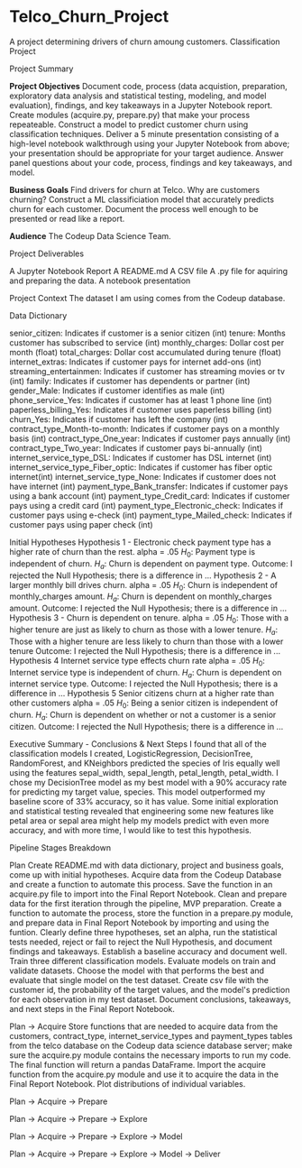 # Telco_Churn_Project
A project determining drivers of churn amoung customers.
Classification Project

Project Summary

**Project Objectives**
Document code, process (data acquistion, preparation, exploratory data analysis and statistical testing, modeling, and model evaluation), findings, and key takeaways in a Jupyter Notebook report.
Create modules (acquire.py, prepare.py) that make your process repeateable.
Construct a model to predict customer churn using classification techniques.
Deliver a 5 minute presentation consisting of a high-level notebook walkthrough using your Jupyter Notebook from above; your presentation should be appropriate for your target audience.
Answer panel questions about your code, process, findings and key takeaways, and model.

**Business Goals**
Find drivers for churn at Telco. Why are customers churning?
Construct a ML classificiation model that accurately predicts churn for each customer.
Document the process well enough to be presented or read like a report.

**Audience**
The Codeup Data Science Team.

Project Deliverables

A Jupyter Notebook Report
A README.md
A CSV file 
A .py file for aquiring and preparing the data.
A notebook presentation

Project Context
The dataset I am using comes from the Codeup database.

Data Dictionary

senior_citizen: Indicates if customer is a senior citizen                        (int)
tenure: Months customer has subscribed to service                                (int)
monthly_charges:  Dollar cost per month                                          (float)
total_charges:  Dollar cost accumulated during tenure                            (float)
internet_extras: Indicates if customer pays for internet add-ons                 (int)
streaming_entertainmen: Indicates if customer has streaming movies or tv         (int)
family:  Indicates if customer has dependents or partner                         (int)
gender_Male: Indicates if customer identifies as male                            (int)
phone_service_Yes: Indicates if customer has at least 1 phone line               (int)
paperless_billing_Yes: Indicates if customer uses paperless billing              (int)
churn_Yes: Indicates if customer has left the company                            (int)
contract_type_Month-to-month: Indicates if customer pays on a monthly basis      (int)
contract_type_One_year: Indicates if customer pays annually                      (int)
contract_type_Two_year: Indicates if customer pays bi-annually                   (int)
internet_service_type_DSL: Indicates if customer has DSL internet                (int)
internet_service_type_Fiber_optic: Indicates if customer has fiber optic internet(int)
internet_service_type_None: Indicates if customer does not have internet         (int)
payment_type_Bank_transfer: Indicates if customer pays using a bank account      (int)
payment_type_Credit_card: Indicates if customer pays using a credit card         (int)
payment_type_Electronic_check: Indicates if customer pays using e-check          (int)
payment_type_Mailed_check: Indicates if customer pays using paper check          (int)


Initial Hypotheses
Hypothesis 1 - Electronic check payment type has a higher rate of churn than the rest.
alpha = .05
$H_0$: Payment type is independent of churn.
$H_a$: Churn is dependent on payment type.
Outcome: I rejected the Null Hypothesis; there is a difference in ...
Hypothesis 2 - A larger monthly bill drives churn.
alpha = .05
$H_0$: Churn is independent of monthly_charges amount.
$H_a$: Churn is dependent on monthly_charges amount.
Outcome: I rejected the Null Hypothesis; there is a difference in ...
Hypothesis 3 - Churn is dependent on tenure.
alpha = .05
$H_0$: Those with a higher tenure are just as likely to churn as those with a lower tenure.
$H_a$: Those with a higher tenure are less likely to churn than those with a lower tenure
Outcome: I rejected the Null Hypothesis; there is a difference in ...
Hypothesis 4 Internet service type effects churn rate
alpha = .05
$H_0$: Internet service type is independent of churn.
$H_a$: Churn is dependent on internet service type.
Outcome: I rejected the Null Hypothesis; there is a difference in ...
Hypothesis 5 Senior citizens churn at a higher rate than other customers
alpha = .05
$H_0$: Being a senior citizen is independent of churn.
$H_a$: Churn is dependent on whether or not a customer is a senior citizen.
Outcome: I rejected the Null Hypothesis; there is a difference in ...


Executive Summary - Conclusions & Next Steps
I found that all of the classification models I created, LogisticRegression, DecisionTree, RandomForest, and KNeighbors predicted the species of Iris equally well using the features sepal_width, sepal_length, petal_length, petal_width.
I chose my DecisionTree model as my best model with a 90% accuracy rate for predicting my target value, species. This model outperformed my baseline score of 33% accuracy, so it has value.
Some initial exploration and statistical testing revealed that engineering some new features like petal area or sepal area might help my models predict with even more accuracy, and with more time, I would like to test this hypothesis.

Pipeline Stages Breakdown

Plan
Create README.md with data dictionary, project and business goals, come up with initial hypotheses.
Acquire data from the Codeup Database and create a function to automate this process. Save the function in an acquire.py file to import into the Final Report Notebook.
Clean and prepare data for the first iteration through the pipeline, MVP preparation. Create a function to automate the process, store the function in a prepare.py module, and prepare data in Final Report Notebook by importing and using the funtion.
Clearly define three hypotheses, set an alpha, run the statistical tests needed, reject or fail to reject the Null Hypothesis, and document findings and takeaways.
Establish a baseline accuracy and document well.
Train three different classification models.
Evaluate models on train and validate datasets.
Choose the model with that performs the best and evaluate that single model on the test dataset.
Create csv file with the customer id, the probability of the target values, and the model's prediction for each observation in my test dataset.
Document conclusions, takeaways, and next steps in the Final Report Notebook.
 
Plan -> Acquire
Store functions that are needed to acquire data from the customers, contract_type, internet_service_types and payment_types tables from the telco database on the Codeup data science database server; make sure the acquire.py module contains the necessary imports to run my code.
The final function will return a pandas DataFrame.
Import the acquire function from the acquire.py module and use it to acquire the data in the Final Report Notebook.
Plot distributions of individual variables.



Plan -> Acquire -> Prepare

Plan -> Acquire -> Prepare -> Explore


Plan -> Acquire -> Prepare -> Explore -> Model


Plan -> Acquire -> Prepare -> Explore -> Model -> Deliver


